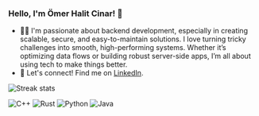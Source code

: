 ### Hello, I'm Ömer Halit Cinar! 👋

- 👨‍💻 I'm passionate about backend development, especially in creating scalable, secure, and easy-to-maintain solutions. I love turning tricky challenges into smooth, high-performing systems. Whether it’s optimizing data flows or building robust server-side apps, I’m all about using tech to make things better.
- 📣 Let's connect! Find me on [LinkedIn](https://www.linkedin.com/in/omerhalitcinar).

![Streak stats](https://github-readme-streak-stats.herokuapp.com/?user=omerhalid)

![C++](https://img.shields.io/badge/-C++-00599C?style=flat-square&logo=c)
![Rust](https://img.shields.io/badge/-Rust-000000?style=flat-square&logo=rust)
![Python](https://img.shields.io/badge/-Python-3776AB?style=flat-square&logo=python)
![Java](https://img.shields.io/badge/-Java-007396?style=flat-square&logo=java)



<!---
omerhalid/omerhalid's `README.md` displays on the GitHub profile.
Preview the changes to see the magic!
--->
